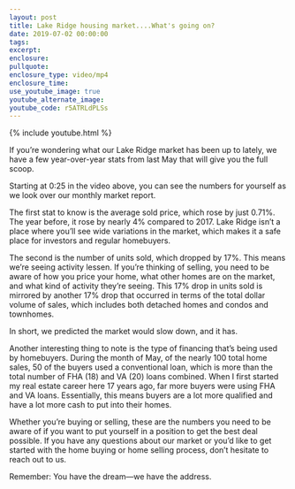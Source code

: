 ```yaml
---
layout: post
title: Lake Ridge housing market....What's going on?
date: 2019-07-02 00:00:00
tags:
excerpt:
enclosure:
pullquote:
enclosure_type: video/mp4
enclosure_time:
use_youtube_image: true
youtube_alternate_image:
youtube_code: r5ATRLdPLSs
---
```

{% include youtube.html %}

If you’re wondering what our Lake Ridge market has been up to lately, we have a few year-over-year stats from last May that will give you the full scoop.

Starting at 0:25 in the video above, you can see the numbers for yourself as we look over our monthly market report.

The first stat to know is the average sold price, which rose by just 0.71%. The year before, it rose by nearly 4% compared to 2017. Lake Ridge isn’t a place where you’ll see wide variations in the market, which makes it a safe place for investors and regular homebuyers.

The second is the number of units sold, which dropped by 17%. This means we’re seeing activity lessen. If you’re thinking of selling, you need to be aware of how you price your home, what other homes are on the market, and what kind of activity they’re seeing. This 17% drop in units sold is mirrored by another 17% drop that occurred in terms of the total dollar volume of sales, which includes both detached homes and condos and townhomes.

In short, we predicted the market would slow down, and it has.

Another interesting thing to note is the type of financing that’s being used by homebuyers. During the month of May, of the nearly 100 total home sales, 50 of the buyers used a conventional loan, which is more than the total number of FHA (18) and VA (20) loans combined. When I first started my real estate career here 17 years ago, far more buyers were using FHA and VA loans. Essentially, this means buyers are a lot more qualified and have a lot more cash to put into their homes.

Whether you’re buying or selling, these are the numbers you need to be aware of if you want to put yourself in a position to get the best deal possible. If you have any questions about our market or you’d like to get started with the home buying or home selling process, don’t hesitate to reach out to us.

Remember: You have the dream—we have the address.
